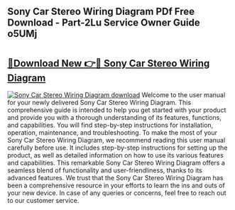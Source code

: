 ## Sony Car Stereo Wiring Diagram PDf Free Download - Part-2Lu Service Owner Guide o5UMj

# <h2><a href="http://dfpnso.blite.top/?on=Sony+Car+Stereo+Wiring+Diagram">🔗Download New 👉🔴 Sony Car Stereo Wiring Diagram</a></h2>

[![Sony Car Stereo Wiring Diagram download](https://i.imgur.com/lujVjoI.png)](http://dfpnso.blite.top/?on=Sony+Car+Stereo+Wiring+Diagram)
Welcome to the user manual for your newly delivered Sony Car Stereo Wiring Diagram. This comprehensive guide is intended to help you get started with your product and provide you with a thorough understanding of its features, functions, and capabilities. You will find step-by-step instructions for installation, operation, maintenance, and troubleshooting. To make the most of your Sony Car Stereo Wiring Diagram, we recommend reading this user manual carefully before use. It includes step-by-step instructions for setting up the product, as well as detailed information on how to use its various features and capabilities. This remarkable Sony Car Stereo Wiring Diagram offers a seamless blend of functionality and user-friendliness, thanks to its advanced features. We trust that the Sony Car Stereo Wiring Diagram has been a comprehensive resource in your efforts to learn the ins and outs of your new device. In case of any queries or concerns, feel free to reach out to our customer service.
